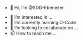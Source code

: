 - 👋 Hi, I’m @SDG-Ebenezer</p>
- 👀 I’m interested in ...
- 🌱 I’m currently learning C-Code
- 💞️ I’m looking to collaborate on ...
- 📫 How to reach me ...

<!---
SDG-Ebenezer/SDG-Ebenezer is a ✨ special ✨ repository because its `README.md` (this file) appears on your GitHub profile.
You can click the Preview link to take a look at your changes.
--->
